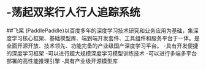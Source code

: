 # -荡起双桨行人行人追踪系统
##飞桨 (PaddlePaddle)以百度多年的深度学习技术研究和业务应用为基础，集深度学习核心框架、基础模型库、端到端开发套件、工具组件和服务平台于一体。是全面开源开放、技术领先、功能完备的产业级国产深度学习平台。
-具有开发便捷的深度学习框架
-可以进行超大规模深度学习模型训练技术
-可以进行多端多平台部署的高性能推理引擎
-具有产业级开源模型库

